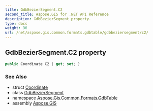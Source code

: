 ```yaml
---
title: GdbBezierSegment.C2
second_title: Aspose.GIS for .NET API Reference
description: GdbBezierSegment property. 
type: docs
weight: 30
url: /net/aspose.gis.common.formats.gdbtable/gdbbeziersegment/c2/
---
```

## GdbBezierSegment.C2 property

```csharp
public Coordinate C2 { get; set; }
```

### See Also

* struct [Coordinate](../../../aspose.gis.common/coordinate/)
* class [GdbBezierSegment](../)
* namespace [Aspose.Gis.Common.Formats.GdbTable](../../gdbbeziersegment/)
* assembly [Aspose.GIS](../../../)


